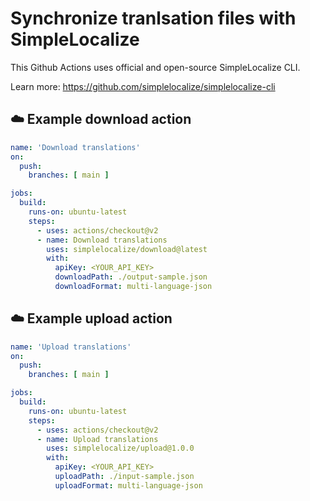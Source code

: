 # Synchronize tranlsation files with SimpleLocalize

This Github Actions uses official and open-source SimpleLocalize CLI.

Learn more: https://github.com/simplelocalize/simplelocalize-cli

## ☁️ Example download action

```yml
name: 'Download translations'
on:
  push:
    branches: [ main ]

jobs:
  build:
    runs-on: ubuntu-latest
    steps:
      - uses: actions/checkout@v2
      - name: Download translations
        uses: simplelocalize/download@latest
        with:
          apiKey: <YOUR_API_KEY>
          downloadPath: ./output-sample.json
          downloadFormat: multi-language-json
```

## ☁️ Example upload action

```yml
name: 'Upload translations'
on:
  push:
    branches: [ main ]

jobs:
  build:
    runs-on: ubuntu-latest
    steps:
      - uses: actions/checkout@v2
      - name: Upload translations
        uses: simplelocalize/upload@1.0.0
        with:
          apiKey: <YOUR_API_KEY>
          uploadPath: ./input-sample.json
          uploadFormat: multi-language-json
```
